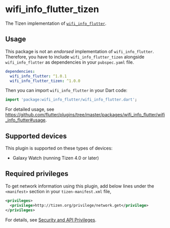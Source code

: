 # wifi_info_flutter_tizen

The Tizen implementation of [`wifi_info_flutter`](https://github.com/flutter/plugins/tree/master/packages/wifi_info_flutter).

## Usage

This package is not an _endorsed_ implementation of `wifi_info_flutter`. Therefore, you have to include `wifi_info_flutter_tizen` alongside `wifi_info_flutter` as dependencies in your `pubspec.yaml` file.

```yaml
dependencies:
  wifi_info_flutter: ^1.0.1
  wifi_info_flutter_tizen: ^1.0.0
```

Then you can import `wifi_info_flutter` in your Dart code:

```dart
import 'package:wifi_info_flutter/wifi_info_flutter.dart';
```

For detailed usage, see https://github.com/flutter/plugins/tree/master/packages/wifi_info_flutter/wifi_info_flutter#usage.

## Supported devices

This plugin is supported on these types of devices:

- Galaxy Watch (running Tizen 4.0 or later)

## Required privileges

To get network information using this plugin, add below lines under the `<manifest>` section in your `tizen-manifest.xml` file,

```xml
<privileges>
  <privilege>http://tizen.org/privilege/network.get</privilege>
</privileges>
```

For details, see [Security and API Privileges](https://docs.tizen.org/application/dotnet/tutorials/sec-privileges).

